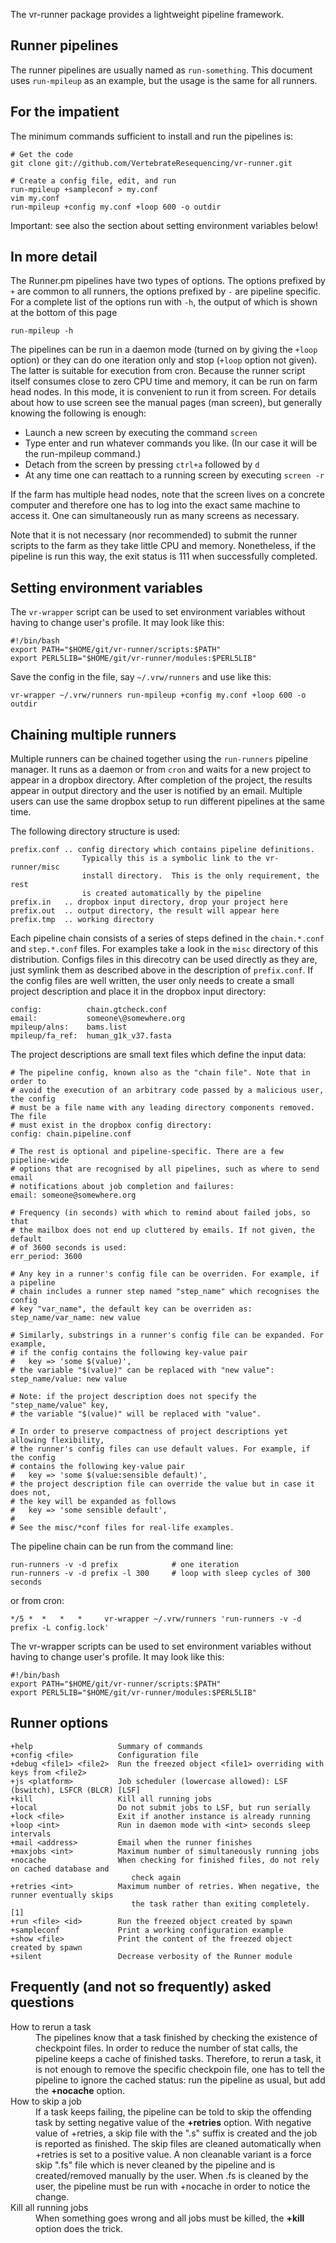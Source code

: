 The vr-runner package provides a lightweight pipeline framework.

Runner pipelines
----------------
The runner pipelines are usually named as `run-something`. This document uses
`run-mpileup` as an example, but the usage is the same for all runners. 

For the impatient
-----------------
The minimum commands sufficient to install and run the pipelines is:

    # Get the code
    git clone git://github.com/VertebrateResequencing/vr-runner.git

    # Create a config file, edit, and run
    run-mpileup +sampleconf > my.conf
    vim my.conf
    run-mpileup +config my.conf +loop 600 -o outdir

Important: see also the section about setting environment variables below!

In more detail
--------------
The Runner.pm pipelines have two types of options. The options prefixed by `+` are common to all runners, the options prefixed by `-` are pipeline specific. For a complete list of the options run with `-h`, the output of which is shown at the bottom of this page

    run-mpileup -h

The pipelines can be run in a daemon mode (turned on by giving the `+loop` option) or they can do one iteration only and stop (`+loop` option not given). The latter is suitable for execution from cron. Because the runner script itself consumes close to zero CPU time and memory, it can be run on farm head nodes. In this mode, it is convenient to run it from screen. For details about how to use screen see the manual pages (man screen), but generally knowing the following is enough:

  * Launch a new screen by executing the command `screen`
  * Type enter and run whatever commands you like. (In our case it will be the run-mpileup command.)
  * Detach from the screen by pressing `ctrl+a` followed by `d`
  * At any time one can reattach to a running screen by executing `screen -r`

If the farm has multiple head nodes, note that the screen lives on a concrete computer and therefore one has to log into the exact same machine to access it. One can simultaneously run as many screens as necessary.

Note that it is not necessary (nor recommended) to submit the runner scripts to the farm as they take little CPU and memory. Nonetheless, if the pipeline is run this way, the exit status is 111 when successfully completed. 

Setting environment variables
-----------------------------
The `vr-wrapper` script can be used to set environment variables without having
to change user's profile. It may look like this:

    #!/bin/bash
    export PATH="$HOME/git/vr-runner/scripts:$PATH"
    export PERL5LIB="$HOME/git/vr-runner/modules:$PERL5LIB"

Save the config in the file, say `~/.vrw/runners` and use like this:

    vr-wrapper ~/.vrw/runners run-mpileup +config my.conf +loop 600 -o outdir


Chaining multiple runners
-------------------------
Multiple runners can be chained together using the `run-runners` pipeline manager. It runs as a daemon or from `cron` and waits for a new project to appear in a dropbox directory. After completion of the project, the results appear in output directory and the user is notified by an email. Multiple users can use the same dropbox setup to run different pipelines at the same time.

The following directory structure is used:

    prefix.conf .. config directory which contains pipeline definitions. 
                    Typically this is a symbolic link to the vr-runner/misc
                    install directory.  This is the only requirement, the rest
                    is created automatically by the pipeline
    prefix.in   .. dropbox input directory, drop your project here
    prefix.out  .. output directory, the result will appear here
    prefix.tmp  .. working directory

Each pipeline chain consists of a series of steps defined in the `chain.*.conf` and `step.*.conf` files. For examples take a look in the `misc` directory of this distribution. Configs files in this direcotry can be used directly as they are, just symlink them as described above in the description of `prefix.conf`. If the config files are well written, the user only needs to create a small project description and place it in the dropbox input directory:

    config:          chain.gtcheck.conf
    email:           someone\@somewhere.org
    mpileup/alns:    bams.list
    mpileup/fa_ref:  human_g1k_v37.fasta

The project descriptions are small text files which define the input data:
 
    # The pipeline config, known also as the "chain file". Note that in order to
    # avoid the execution of an arbitrary code passed by a malicious user, the config
    # must be a file name with any leading directory components removed. The file
    # must exist in the dropbox config directory:
    config: chain.pipeline.conf
 
    # The rest is optional and pipeline-specific. There are a few pipeline-wide 
    # options that are recognised by all pipelines, such as where to send email 
    # notifications about job completion and failures:
    email: someone@somewhere.org
 
    # Frequency (in seconds) with which to remind about failed jobs, so that
    # the mailbox does not end up cluttered by emails. If not given, the default
    # of 3600 seconds is used:
    err_period: 3600
 
    # Any key in a runner's config file can be overriden. For example, if a pipeline
    # chain includes a runner step named "step_name" which recognises the config 
    # key "var_name", the default key can be overriden as:
    step_name/var_name: new value
 
    # Similarly, substrings in a runner's config file can be expanded. For example,
    # if the config contains the following key-value pair
    #   key => 'some $(value)',
    # the variable "$(value)" can be replaced with "new value":
    step_name/value: new value
  
    # Note: if the project description does not specify the "step_name/value" key,
    # the variable "$(value)" will be replaced with "value".
 
    # In order to preserve compactness of project descriptions yet allowing flexibility,
    # the runner's config files can use default values. For example, if the config
    # contains the following key-value pair
    #   key => 'some $(value:sensible default)',
    # the project description file can override the value but in case it does not,
    # the key will be expanded as follows
    #   key => 'some sensible default',
    #
    # See the misc/*conf files for real-life examples.
 
The pipeline chain can be run from the command line:
 
    run-runners -v -d prefix            # one iteration
    run-runners -v -d prefix -l 300     # loop with sleep cycles of 300 seconds
 
or from cron:
 
    */5 *  *   *   *     vr-wrapper ~/.vrw/runners 'run-runners -v -d prefix -L config.lock'    
 
The vr-wrapper scripts can be used to set environment variables without having to change user's profile. It may look like this:
 
    #!/bin/bash
    export PATH="$HOME/git/vr-runner/scripts:$PATH"
    export PERL5LIB="$HOME/git/vr-runner/modules:$PERL5LIB"


Runner options
--------------

    +help                   Summary of commands
    +config <file>          Configuration file
    +debug <file1> <file2>  Run the freezed object <file1> overriding with keys from <file2>
    +js <platform>          Job scheduler (lowercase allowed): LSF (bswitch), LSFCR (BLCR) [LSF]
    +kill                   Kill all running jobs
    +local                  Do not submit jobs to LSF, but run serially
    +lock <file>            Exit if another instance is already running
    +loop <int>             Run in daemon mode with <int> seconds sleep intervals
    +mail <address>         Email when the runner finishes
    +maxjobs <int>          Maximum number of simultaneously running jobs
    +nocache                When checking for finished files, do not rely on cached database and 
                               check again
    +retries <int>          Maximum number of retries. When negative, the runner eventually skips
                               the task rather than exiting completely. [1]
    +run <file> <id>        Run the freezed object created by spawn
    +sampleconf             Print a working configuration example
    +show <file>            Print the content of the freezed object created by spawn
    +silent                 Decrease verbosity of the Runner module

Frequently (and not so frequently) asked questions
--------------------------------------------------
<dl>
<dt>How to rerun a task</dt>
<dd>The pipelines know that a task finished by checking the existence of checkpoint files. In order to reduce the number of stat calls, the pipeline keeps a cache of finished tasks. Therefore, to rerun a task, it is not enough to remove the specific checkpoin file, one has to tell the pipeline to ignore the cached status: run the pipeline as usual, but add the <b>+nocache</b> option.
</dd>

<dt>How to skip a job</dt>
<dd>If a task keeps failing, the pipeline can be told to skip the offending task by setting negative value of the <b>+retries</b> option. With negative value of +retries, a skip file with the ".s" suffix is created and the job is reported as finished. The skip files are cleaned automatically when +retries is set to a positive value. A non cleanable variant is a force skip ".fs" file which is never cleaned by the pipeline and is created/removed manually by the user. When .fs is cleaned by the user, the pipeline must be run with +nocache in order to notice the change.
</dd>

<dt>Kill all running jobs</dt>
<dd>When something goes wrong and all jobs must be killed, the <b>+kill</b> option does the trick.
</dd>
</dl>
